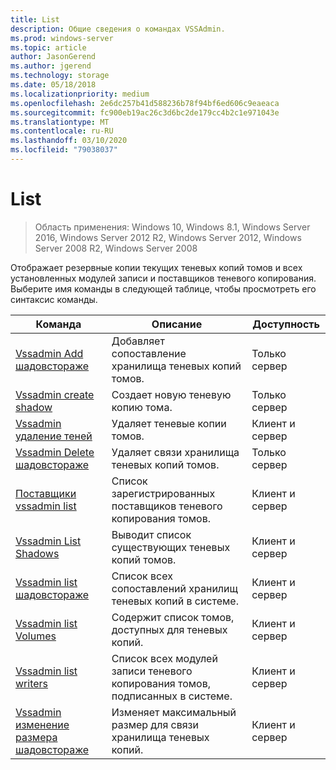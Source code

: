 ```yaml
---
title: List
description: Общие сведения о командах VSSAdmin.
ms.prod: windows-server
ms.topic: article
author: JasonGerend
ms.author: jgerend
ms.technology: storage
ms.date: 05/18/2018
ms.localizationpriority: medium
ms.openlocfilehash: 2e6dc257b41d588236b78f94bf6ed606c9eaeaca
ms.sourcegitcommit: fc900eb19ac26c3d6bc2de179cc4b2c1e971043e
ms.translationtype: MT
ms.contentlocale: ru-RU
ms.lasthandoff: 03/10/2020
ms.locfileid: "79038037"
---
```

# <a name="vssadmin"></a>List

>Область применения: Windows 10, Windows 8.1, Windows Server 2016, Windows Server 2012 R2, Windows Server 2012, Windows Server 2008 R2, Windows Server 2008

Отображает резервные копии текущих теневых копий томов и всех установленных модулей записи и поставщиков теневого копирования. Выберите имя команды в следующей таблице, чтобы просмотреть его синтаксис команды.

|Команда|Описание|Доступность
|---|---|---
|[Vssadmin Add шадовстораже](https://docs.microsoft.com/previous-versions/windows/it-pro/windows-server-2012-r2-and-2012/cc788051(v%3dws.11))|Добавляет сопоставление хранилища теневых копий томов.| Только сервер
|[Vssadmin create shadow](https://docs.microsoft.com/previous-versions/windows/it-pro/windows-server-2012-r2-and-2012/cc788055(v%3dws.11))|Создает новую теневую копию тома.| Только сервер
|[Vssadmin удаление теней](vssadmin-delete-shadows.md)|Удаляет теневые копии томов.| Клиент и сервер
|[Vssadmin Delete шадовстораже](https://docs.microsoft.com/previous-versions/windows/it-pro/windows-server-2012-r2-and-2012/cc785461(v%3dws.11))|Удаляет связи хранилища теневых копий томов.| Только сервер
|[Поставщики vssadmin list](https://docs.microsoft.com/previous-versions/windows/it-pro/windows-server-2012-r2-and-2012/cc788108(v%3dws.11))|Список зарегистрированных поставщиков теневого копирования томов.| Клиент и сервер
|[Vssadmin List Shadows](vssadmin-list-shadows.md)|Выводит список существующих теневых копий томов.| Клиент и сервер
|[Vssadmin list шадовстораже](https://docs.microsoft.com/previous-versions/windows/it-pro/windows-server-2012-r2-and-2012/cc788045(v%3dws.11))|Список всех сопоставлений хранилищ теневых копий в системе.| Клиент и сервер
|[Vssadmin list Volumes](https://docs.microsoft.com/previous-versions/windows/it-pro/windows-server-2012-r2-and-2012/cc788064(v%3dws.11))|Содержит список томов, доступных для теневых копий.| Клиент и сервер
|[Vssadmin list writers](vssadmin-list-writers.md)|Список всех модулей записи теневого копирования томов, подписанных в системе.| Клиент и сервер
|[Vssadmin изменение размера шадовстораже](vssadmin-resize-shadowstorage.md)|Изменяет максимальный размер для связи хранилища теневых копий.| Клиент и сервер

